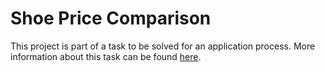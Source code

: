 # Shoe Price Comparison
This project is part of a task to be solved for an application process. More information about this task can be found 
[here](./docs/task.md).
